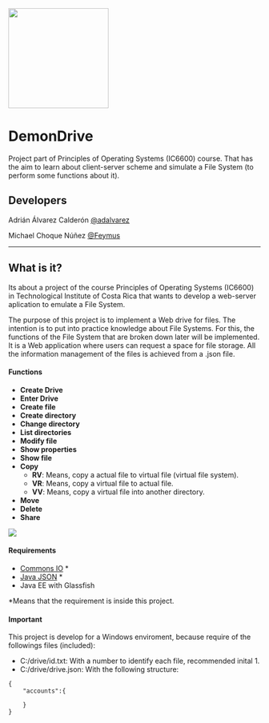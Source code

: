 <img src="https://raw.githubusercontent.com/Team-AlvarezChoque/DemonDrive/master/web/images/dd.png" width="200">

# DemonDrive

Project part of Principles of Operating Systems (IC6600) course. That has the aim to learn about client-server scheme and simulate a File System (to perform some functions about it).

## Developers

Adrián Álvarez Calderón [@adalvarez](https://github.com/adalvarez)

Michael Choque Núñez [@Feymus](https://github.com/Feymus)

---

## What is it?

Its about a project of the course Principles of Operating Systems (IC6600) in Technological Institute of Costa Rica that wants to develop a web-server aplication to emulate a File System.

The purpose of this project is to implement a Web drive for files. The intention is to put into practice knowledge about File Systems. For this, the functions of the File System that are broken down later will be implemented. It is a Web application where users can request a space for file storage. All the information management of the files is achieved from a .json file.

#### Functions

* **Create Drive**
* **Enter Drive**
* **Create file**
* **Create directory**
* **Change directory**
* **List directories**
* **Modify file**
* **Show properties**
* **Show file**
* **Copy**
    * **RV**: Means, copy a actual file to virtual file (virtual file system).
    * **VR**: Means, copy a virtual file to actual file.
    * **VV**: Means, copy a virtual file into another directory.
* **Move**
* **Delete**
* **Share**

<img src="https://raw.githubusercontent.com/Team-AlvarezChoque/DemonDrive/master/docs/img/1.PNG" >

#### Requirements

* [Commons IO](https://commons.apache.org/proper/commons-io/download_io.cgi) *
* [Java JSON](http://www.java2s.com/Code/Jar/j/Downloadjavajsonjar.htm) *
* Java EE with Glassfish

*Means that the requirement is inside this project.

#### Important

This project is develop for a Windows enviroment, because require of the followings files (included):
* C:/drive/id.txt: With a number to identify each file, recommended inital 1.
* C:/drive/drive.json: With the following structure:
```
{
    "accounts":{
        
    }
}
```